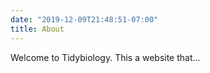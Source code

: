 ```yaml
---
date: "2019-12-09T21:48:51-07:00"
title: About
---
```


Welcome to Tidybiology. This a website that...
